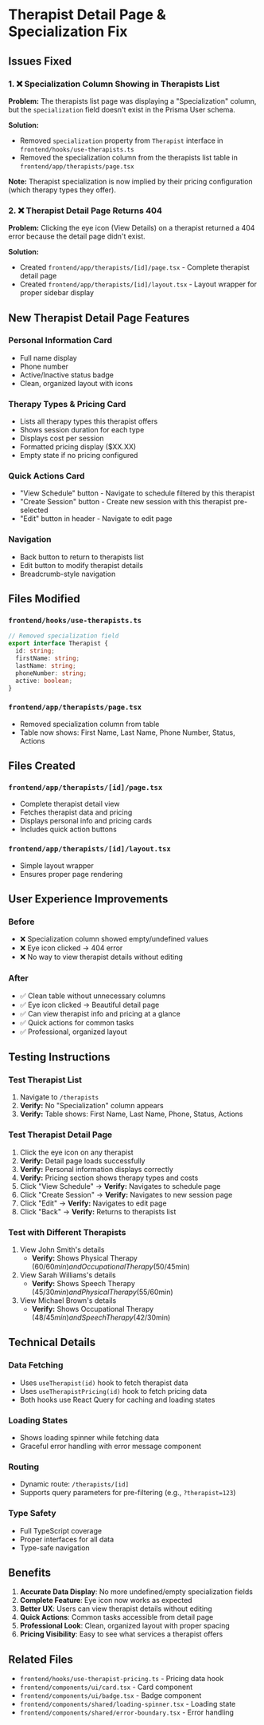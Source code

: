 # Therapist Detail Page & Specialization Fix

## Issues Fixed

### 1. ❌ Specialization Column Showing in Therapists List
**Problem:** The therapists list page was displaying a "Specialization" column, but the `specialization` field doesn't exist in the Prisma User schema.

**Solution:**
- Removed `specialization` property from `Therapist` interface in `frontend/hooks/use-therapists.ts`
- Removed the specialization column from the therapists list table in `frontend/app/therapists/page.tsx`

**Note:** Therapist specialization is now implied by their pricing configuration (which therapy types they offer).

### 2. ❌ Therapist Detail Page Returns 404
**Problem:** Clicking the eye icon (View Details) on a therapist returned a 404 error because the detail page didn't exist.

**Solution:**
- Created `frontend/app/therapists/[id]/page.tsx` - Complete therapist detail page
- Created `frontend/app/therapists/[id]/layout.tsx` - Layout wrapper for proper sidebar display

## New Therapist Detail Page Features

### Personal Information Card
- Full name display
- Phone number
- Active/Inactive status badge
- Clean, organized layout with icons

### Therapy Types & Pricing Card
- Lists all therapy types this therapist offers
- Shows session duration for each type
- Displays cost per session
- Formatted pricing display ($XX.XX)
- Empty state if no pricing configured

### Quick Actions Card
- "View Schedule" button - Navigate to schedule filtered by this therapist
- "Create Session" button - Create new session with this therapist pre-selected
- "Edit" button in header - Navigate to edit page

### Navigation
- Back button to return to therapists list
- Edit button to modify therapist details
- Breadcrumb-style navigation

## Files Modified

### `frontend/hooks/use-therapists.ts`
```typescript
// Removed specialization field
export interface Therapist {
  id: string;
  firstName: string;
  lastName: string;
  phoneNumber: string;
  active: boolean;
}
```

### `frontend/app/therapists/page.tsx`
- Removed specialization column from table
- Table now shows: First Name, Last Name, Phone Number, Status, Actions

## Files Created

### `frontend/app/therapists/[id]/page.tsx`
- Complete therapist detail view
- Fetches therapist data and pricing
- Displays personal info and pricing cards
- Includes quick action buttons

### `frontend/app/therapists/[id]/layout.tsx`
- Simple layout wrapper
- Ensures proper page rendering

## User Experience Improvements

### Before
- ❌ Specialization column showed empty/undefined values
- ❌ Eye icon clicked → 404 error
- ❌ No way to view therapist details without editing

### After
- ✅ Clean table without unnecessary columns
- ✅ Eye icon clicked → Beautiful detail page
- ✅ Can view therapist info and pricing at a glance
- ✅ Quick actions for common tasks
- ✅ Professional, organized layout

## Testing Instructions

### Test Therapist List
1. Navigate to `/therapists`
2. **Verify:** No "Specialization" column appears
3. **Verify:** Table shows: First Name, Last Name, Phone, Status, Actions

### Test Therapist Detail Page
1. Click the eye icon on any therapist
2. **Verify:** Detail page loads successfully
3. **Verify:** Personal information displays correctly
4. **Verify:** Pricing section shows therapy types and costs
5. Click "View Schedule" → **Verify:** Navigates to schedule page
6. Click "Create Session" → **Verify:** Navigates to new session page
7. Click "Edit" → **Verify:** Navigates to edit page
8. Click "Back" → **Verify:** Returns to therapists list

### Test with Different Therapists
1. View John Smith's details
   - **Verify:** Shows Physical Therapy ($60/60min) and Occupational Therapy ($50/45min)
2. View Sarah Williams's details
   - **Verify:** Shows Speech Therapy ($45/30min) and Physical Therapy ($55/60min)
3. View Michael Brown's details
   - **Verify:** Shows Occupational Therapy ($48/45min) and Speech Therapy ($42/30min)

## Technical Details

### Data Fetching
- Uses `useTherapist(id)` hook to fetch therapist data
- Uses `useTherapistPricing(id)` hook to fetch pricing data
- Both hooks use React Query for caching and loading states

### Loading States
- Shows loading spinner while fetching data
- Graceful error handling with error message component

### Routing
- Dynamic route: `/therapists/[id]`
- Supports query parameters for pre-filtering (e.g., `?therapist=123`)

### Type Safety
- Full TypeScript coverage
- Proper interfaces for all data
- Type-safe navigation

## Benefits

1. **Accurate Data Display**: No more undefined/empty specialization fields
2. **Complete Feature**: Eye icon now works as expected
3. **Better UX**: Users can view therapist details without editing
4. **Quick Actions**: Common tasks accessible from detail page
5. **Professional Look**: Clean, organized layout with proper spacing
6. **Pricing Visibility**: Easy to see what services a therapist offers

## Related Files

- `frontend/hooks/use-therapist-pricing.ts` - Pricing data hook
- `frontend/components/ui/card.tsx` - Card component
- `frontend/components/ui/badge.tsx` - Badge component
- `frontend/components/shared/loading-spinner.tsx` - Loading state
- `frontend/components/shared/error-boundary.tsx` - Error handling
